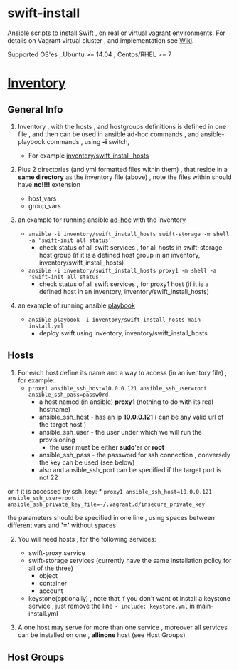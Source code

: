 # swift-install
Ansible scripts to install Swift , on real or virtual vagrant environments. For details on Vagrant virtual cluster , and implementation see [Wiki](https://github.com/Open-I-Beam/swift-install/wiki).

Supported OS'es ,.Ubuntu >= 14.04 , Centos/RHEL >= 7

# [Inventory](http://docs.ansible.com/intro_inventory.html)


## General Info
1. Inventory , with the hosts , and hostgroups definitions is defined in one file , and then can be used in ansible ad-hoc commands , and ansible-playbook commands , using **-i** switch, 
    * For example [inventory/swift_install_hosts](https://github.com/Open-I-Beam/swift-install/blob/master/inventory/swift_install_hosts)

2. Plus 2 directories (and yml formatted files within them) , that reside in a **same directory** as the inventory file (above) , note the files within should have **no!!!!** extension
    * host_vars
    * group_vars

3. an example for running ansible [ad-hoc](http://docs.ansible.com/intro_adhoc.html) with the inventory
    * ```ansible -i inventory/swift_install_hosts swift-storage -m shell -a 'swift-init all status'```
       * check status of all swift services , for all hosts in swift-storage host group (if it is a defined host group in an inventory, inventory/swift_install_hosts)
    * ```ansible -i inventory/swift_install_hosts proxy1 -m shell -a 'swift-init all status'```
       * check status of all swift services , for proxy1 host (if it is a defined host in an inventory, inventory/swift_install_hosts)

4. an example of running ansible [playbook](http://docs.ansible.com/playbooks.html)
    * ```ansible-playbook -i inventory/swift_install_hosts main-install.yml```
        * deploy swift using inventory, inventory/swift_install_hosts

## Hosts
1. For each host define its name and a way to access (in an iventory file) , for example:
     * ```proxy1 ansible_ssh_host=10.0.0.121 ansible_ssh_user=root ansible_ssh_pass=passw0rd```
         * a host named (in ansible) **proxy1** (nothing to do with its real hostname)
         * ansible_ssh_host - has an ip **10.0.0.121** ( can be any valid url of the target host )
         * ansible_ssh_user - the user under which we will run the provisioning
             * the user must be either **sudo**'er or **root**
         * ansible_ssh_pass - the password for ssh connection , conversely the key can be used (see below)
         * also and ansible_ssh_port can be specified if the target port is not 22
         

  or if it is accessed by ssh_key:
     * ```proxy1 ansible_ssh_host=10.0.0.121 ansible_ssh_user=root ansible_ssh_private_key_file=~/.vagrant.d/insecure_private_key```
  
  the parameters should be specified in one line , using spaces between different vars and **'='** without spaces
  
2. You will need hosts , for the following services:
     * swift-proxy service
     * swift-storage services (currently have the same installation policy for all of the three)
         * object  
         * container
         * account
     * keystone(optionally) , note that if you don't want ot install a keystone service , just remove the line ```- include: keystone.yml``` in main-install.yml

3. A one host may serve for more than one service , moreover all services can be installed on one , **allinone** host (see Host Groups)


## Host Groups 


